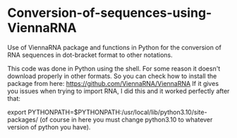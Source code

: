 # Conversion-of-sequences-using-ViennaRNA
Use of ViennaRNA package and functions in Python for the conversion of RNA sequences in dot-bracket format to other notations.

This code was done in Python using the shell. For some reason it doesn't download properly in other formats. So you can check how to install the package from here: https://github.com/ViennaRNA/ViennaRNA
If it gives you issues when trying to import RNA, I did this and it worked perfectly after that:

export PYTHONPATH=$PYTHONPATH:/usr/local/lib/python3.10/site-packages/ (of course in here you must change python3.10 to whatever version of python you have).

